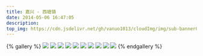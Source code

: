 ```yaml
---
title: 嘉兴 - 西塘镇
date: 2014-05-06 16:47:05
description:
top_img: https://cdn.jsdelivr.net/gh/vanuo1013/cloudImg/img/sub-banner01.jpg
---
```


{% gallery %}
![](https://cdn.jsdelivr.net/gh/vanuo1013/cloudImg/img/travel/IMG_2362.jpg)
![](https://cdn.jsdelivr.net/gh/vanuo1013/cloudImg/img/travel/IMG_2371.jpg)
![](https://cdn.jsdelivr.net/gh/vanuo1013/cloudImg/img/travel/IMG_2378.jpg)
![](https://cdn.jsdelivr.net/gh/vanuo1013/cloudImg/img/travel/IMG_2407.jpg)
![](https://cdn.jsdelivr.net/gh/vanuo1013/cloudImg/img/travel/IMG_2429.jpg)
![](https://cdn.jsdelivr.net/gh/vanuo1013/cloudImg/img/travel/IMG_2431.jpg)
![](https://cdn.jsdelivr.net/gh/vanuo1013/cloudImg/img/travel/IMG_2439.jpg)
![](https://cdn.jsdelivr.net/gh/vanuo1013/cloudImg/img/travel/IMG_2446.jpg)
![](https://cdn.jsdelivr.net/gh/vanuo1013/cloudImg/img/travel/IMG_2453.jpg)
![](https://cdn.jsdelivr.net/gh/vanuo1013/cloudImg/img/travel/IMG_2463.jpg)
{% endgallery %}